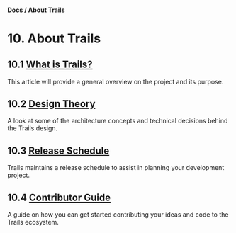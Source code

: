 #### [Docs](../../) / About Trails

# 10. About Trails

## 10.1 [What is Trails?](trails.md)

This article will provide a general overview on the project and its purpose.

## 10.2 [Design Theory](theory.md)

A look at some of the architecture concepts and technical decisions behind the Trails design.

## 10.3 [Release Schedule](schedule.md)

Trails maintains a release schedule to assist in planning your development project.

## 10.4 [Contributor Guide](contribute.md)

A guide on how you can get started contributing your ideas and code to the Trails ecosystem.
